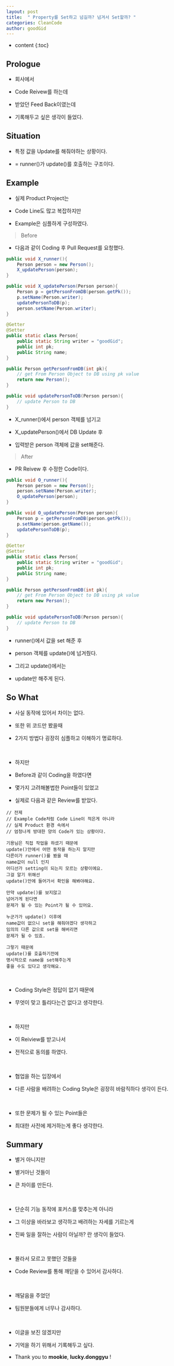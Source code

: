 ```yaml
---
layout: post
title:  " Property를 Set하고 넘길까? 넘겨서 Set할까? "
categories: CleanCode
author: goodGid
---
```

* content
{:toc}

## Prologue

* 회사에서 

* Code Reivew를 하는데

* 받았던 Feed Back이였는데

* 기록해두고 싶은 생각이 들었다.









## Situation

* 특정 값을 Update를 해줘야하는 상황이다.

* = runner()가 update()를 호출하는 구조이다.


## Example

* 실제 Product Project는 

* Code Line도 많고 복잡하지만

* Example은 심플하게 구성하였다.

> Before

* 다음과 같이 Coding 후 Pull Request를 요청했다.

``` java
public void X_runner(){
    Person person = new Person();
    X_updatePerson(person);
}

public void X_updatePerson(Person person){
    Person p = getPersonFromDB(person.getPk());
    p.setName(Person.writer);
    updatePersonToDB(p);
    person.setName(Person.writer);
}

@Getter
@Setter
public static class Person{
    public static String writer = "goodGid";
    public int pk;
    public String name;
}

public Person getPersonFromDB(int pk){
    // get From Person Object to DB using pk value
    return new Person();
}

public void updatePersonToDB(Person person){
    // update Person to DB
}
```

* X_runner()에서 person 객체를 넘기고

* X_updatePerson()에서 DB Update 후

* 입력받은 person 객체에 값을 set해준다.


> After

* PR Reivew 후 수정한 Code이다.

``` java
public void O_runner(){
    Person person = new Person();
    person.setName(Person.writer);
    O_updatePerson(person);
}

public void O_updatePerson(Person person){
    Person p = getPersonFromDB(person.getPk());
    p.setName(person.getName());
    updatePersonToDB(p);
}

@Getter
@Setter
public static class Person{
    public static String writer = "goodGid";
    public int pk;
    public String name;
}

public Person getPersonFromDB(int pk){
    // get From Person Object to DB using pk value
    return new Person();
}

public void updatePersonToDB(Person person){
    // update Person to DB
}
```

* runner()에서 값을 set 해준 후 

* person 객체를 update()에 넘겨줬다.

* 그리고 update()에서는

* update만 해주게 된다.


## So What

* 사실 동작에 있어서 차이는 없다.

* 또한 위 코드만 봤을때

* 2가지 방법다 굉장히 심플하고 이해하기 명료하다.

<br>

* 하지만

* Before과 같이 Coding을 하였다면

* 몇가지 고려해볼법한 Point들이 있었고

* 실제로 다음과 같은 Review를 받았다.

```
// 전제 
// Example Code처럼 Code Line이 적은게 아니라 
// 실제 Product 환경 속에서 
// 엄청나게 방대한 양의 Code가 있는 상황이다.

기용님은 직접 작업을 하셨기 때문에 
update()안에서 어떤 동작을 하는지 알지만
다른이가 runner()를 봤을 때
name값이 null 인지 
어디선가 setting이 되는지 모르는 상황이에요.
그걸 알기 위해선 
update()안에 들어가서 확인을 해봐야해요.

만약 update()를 보지않고 
넘어가게 된다면 
문제가 될 수 있는 Point가 될 수 있어요.

누군가가 update() 이후에 
name값이 없으니 set을 해줘야겠다 생각하고
임의의 다른 값으로 set을 해버리면
문제가 될 수 있죠.

그렇기 때문에
update()를 호출하기전에 
명시적으로 name을 set해주는게
좋을 수도 있다고 생각해요.
```

<br>

* Coding Style은 정답이 없기 때문에

* 무엇이 맞고 틀리다는건 없다고 생각한다.

<br>

* 하지만 

* 이 Reiview를 받고나서

* 전적으로 동의를 하였다.

<br>

* 협업을 하는 입장에서

* 다른 사람을 배려하는 Coding Style은 굉장히 바람직하다 생각이 든다.

<br>

* 또한 문제가 될 수 있는 Point들은 

* 최대한 사전에 제거하는게 좋다 생각한다.


## Summary

* 별거 아니지만

* 별거아닌 것들이

* 큰 차이를 만든다. 

<br>

* 단순히 기능 동작에 포커스를 맞추는게 아니라

* 그 이상을 바라보고 생각하고 배려하는 자세를 기르는게

* 진짜 일을 잘하는 사람이 아닐까? 란 생각이 들었다.

<br>

* 몰라서 모르고 못했던 것들을

* Code Review를 통해 깨닫을 수 있어서 감사하다.

<br>

* 깨달음을 주었던 

* 팀원분들에게 너무나 감사하다.

<br>

* 이글을 보진 않겠지만

* 기억을 하기 위해서 기록해두고 싶다.

* Thank you to **mookie**, **lucky.donggyu** ! 

